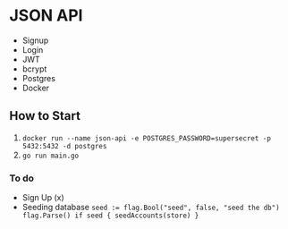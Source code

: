 # JSON API
- Signup
- Login
- JWT
- bcrypt
- Postgres
- Docker

## How to Start
1. `docker run --name json-api -e POSTGRES_PASSWORD=supersecret -p 5432:5432 -d postgres` 
2. `go run main.go`

### To do

- Sign Up (x)
- Seeding database 
`seed := flag.Bool("seed", false, "seed the db")
flag.Parse()
if seed {
    seedAccounts(store)
}`
